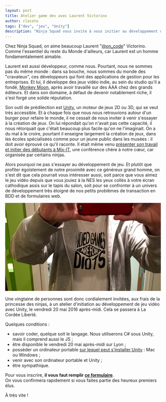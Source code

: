 ```yaml
---
layout: post
title: Atelier game dev avec Laurent Victorino
author: clacote
tags: ["dev", "jeu", "Unity"]
description: "Ninja Squad vous invite à vous initier au développement de jeu vidéo avec Laurent Victorino et Unity"
---
```


Chez Ninja Squad, on aime beaucoup Laurent "[@on_code](https://twitter.com/on_code)" Victorino. Comme l'essentiel du reste du Monde d'ailleurs, car Laurent est un homme fondamentalement aimable.

Laurent est aussi développeur, comme nous. Pourtant, nous ne sommes pas du même monde&nbsp;: dans sa bouche, nous sommes du monde des "cravateux", ces développeurs qui font des applications de gestion pour les entreprises. Et lui, il développe des jeux vidéo indie, au sein du studio qu'il a fondé, [Monkey Moon](http://monkeymoon.net/), après avoir travaillé sur des AAA chez des grands éditeurs. Et dans son domaine, à défaut de devenir notablement riche, il s'est forgé une solide réputation.

Son outil de prédilection est [Unity](https://unity3d.com/), un moteur de jeux 2D ou 3D, qui se veut très accessible. Et à chaque fois que nous nous retrouvions autour d'un burger pour refaire le monde, il ne cessait de nous inviter à venir s'essayer à la création de jeux. On lui répondait qu'on n'avait pas cette capacité, il nous rétorquait que c'était beaucoup plus facile qu'on ne l'imaginait. On a du mal à le croire, pourtant il enseigne largement la création de jeux, dans les écoles spécialisées comme pour un jeune public dans les musées&nbsp;: il doit avoir éprouvé ce qu'il raconte. Il était même venu [présenter son travail et initier des débutants à Mix-IT](http://lvictorino.com/lvictorino-oldblog/two-days-in-the-it/), une conférence chère à notre cœur, car organisée par certains ninjas.

Alors pourquoi ne pas s'essayer au développement de jeu. Et plutôt que profiter égoïstement de notre proximité avec ce généreux grand homme, on s'est dit que cela pourrait vous intéresser aussi, soit parce que vous aimez le jeu vidéo depuis que vous jouiez à la NES les yeux collés à votre écran cathodique assis sur le tapis du salon, soit pour se confronter à un univers de développement très éloigné de nos petits problèmes de transaction en BDD et de formulaires web.

<p style="text-align: center;">
<img itemprop="image" class="img-responsive" src="/assets/images/videogames-are-for-idiots.png" alt="Videogames are for idiots - Monkey Moon" />
</p>

Une vingtaine de personnes sont donc cordialement invitées, aux frais de la princesse des ninjas, à un atelier d'initiation au développement de jeu vidéo avec Unity, le vendredi 20 mai 2016 après-midi. Cela se passera à La Cordée Liberté.

Quelques conditions&nbsp;:

* savoir coder, quelque soit le langage. Nous utiliserons C# sous Unity, mais il comprend aussi le JS&nbsp;;
* être disponible le vendredi 20 mai après-midi sur Lyon&nbsp;;
* posséder un ordinateur portable [sur lequel peut s’installer Unity](https://unity3d.com/get-unity/download)&nbsp;: Mac ou Windows&nbsp;;
* venir avec son ordinateur portable et Unity&nbsp;;
* être sympathique.

Pour vous inscrire, **il vous faut remplir [ce formulaire](https://docs.google.com/forms/d/1NzHMOBmsfzoW0Zzsxvj5X2GI0thCpJPTv1jV1Eur1FM/viewform)**.  
On vous confirmera rapidement si vous faites partie des heureux premiers élus.

À très vite !
